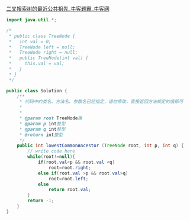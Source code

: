 [二叉搜索树的最近公共祖先_牛客题霸_牛客网](https://www.nowcoder.com/practice/d9820119321945f588ed6a26f0a6991f?tpId=13&tqId=2290592&sourceUrl=%2Fexam%2Foj%2Fta%3Fpage%3D1%26tpId%3D13%26type%3D13)

```java
import java.util.*;

/*
 * public class TreeNode {
 *   int val = 0;
 *   TreeNode left = null;
 *   TreeNode right = null;
 *   public TreeNode(int val) {
 *     this.val = val;
 *   }
 * }
 */

public class Solution {
    /**
     * 代码中的类名、方法名、参数名已经指定，请勿修改，直接返回方法规定的值即可
     *
     * 
     * @param root TreeNode类 
     * @param p int整型 
     * @param q int整型 
     * @return int整型
     */
    public int lowestCommonAncestor (TreeNode root, int p, int q) {
        // write code here
        while(root!=null){
            if(root.val<p && root.val <q)
                root=root.right;
            else if(root.val >p && root.val>q)
                root=root.left;
            else
                return root.val;
        }
        return -1;
    }
}
```